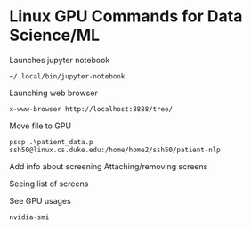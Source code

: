 # Linux GPU Commands for Data Science/ML

Launches jupyter notebook

```
~/.local/bin/jupyter-notebook
```

Launching web browser 
```
x-www-browser http://localhost:8888/tree/
```


Move file to GPU 
```
pscp .\patient_data.p ssh50@linux.cs.duke.edu:/home/home2/ssh50/patient-nlp
```
Add info about screening 
Attaching/removing screens 

Seeing list of screens 




See GPU usages 
```
nvidia-smi
```
